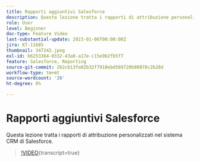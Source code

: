 ```yaml
---
title: Rapporti aggiuntivi Salesforce
description: Questa lezione tratta i rapporti di attribuzione personalizzati nel sistema CRM di Salesforce.
role: User
level: Beginner
doc-type: Feature Video
last-substantial-update: 2023-01-06T00:00:00Z
jira: KT-11685
thumbnail: 347242.jpeg
exl-id: b6253364-0332-43a6-a17e-c15e9b2fb5f7
feature: Salesforce, Reporting
source-git-commit: 262cb13fa02b32f7918ebd569720b80078c2b28d
workflow-type: tm+mt
source-wordcount: '26'
ht-degree: 0%

---
```


# Rapporti aggiuntivi Salesforce

Questa lezione tratta i rapporti di attribuzione personalizzati nel sistema CRM di Salesforce.

>[!VIDEO](https://video.tv.adobe.com/v/3421943/?learn=on&captions=ita){transcript=true}
